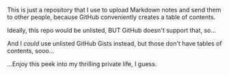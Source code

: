 This is just a repository that I use to upload Markdown notes and send them to other people, because GitHub conveniently creates a table of contents.

Ideally, this repo would be unlisted, BUT GitHub doesn't support that, so...

And I *could* use unlisted GitHub Gists instead, but those don't have tables of contents, sooo...

...Enjoy this peek into my thrilling private life, I guess.
